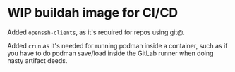 # WIP buildah image for CI/CD

Added `openssh-clients`, as it's required for repos using git@.

Added `crun` as it's needed for running podman inside a container,
such as if you have to do podman save/load inside the GitLab runner
when doing nasty artifact deeds.

